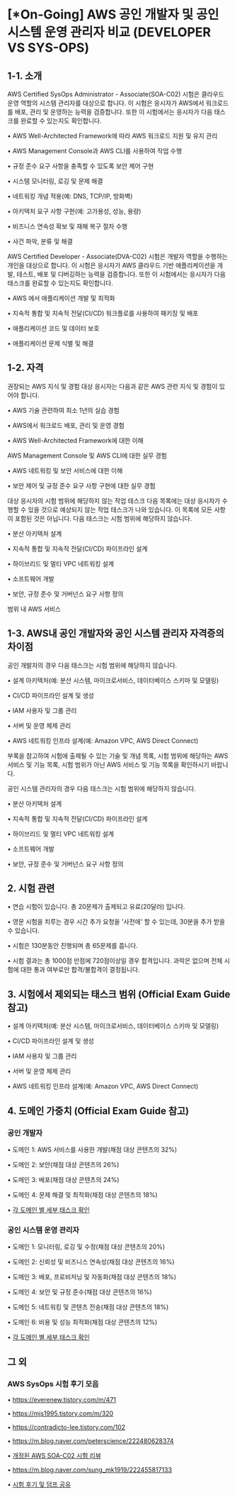 # [*On-Going] AWS 공인 개발자 및 공인 시스템 운영 관리자 비교 (DEVELOPER VS SYS-OPS)


## 1-1. 소개

AWS Certified SysOps Administrator - Associate(SOA-C02) 시험은 클라우드 운영 역할의 시스템 관리자를 대상으로 합니다.
이 시험은 응시자가 AWS에서 워크로드를 배포, 관리 및 운영하는 능력을 검증합니다.
또한 이 시험에서는 응시자가 다음 태스크를 완료할 수 있는지도 확인합니다.

• AWS Well-Architected Framework에 따라 AWS 워크로드 지원 및 유지 관리

• AWS Management Console과 AWS CLI를 사용하여 작업 수행

• 규정 준수 요구 사항을 충족할 수 있도록 보안 제어 구현

• 시스템 모니터링, 로깅 및 문제 해결

• 네트워킹 개념 적용(예: DNS, TCP/IP, 방화벽)

• 아키텍처 요구 사항 구현(예: 고가용성, 성능, 용량)

• 비즈니스 연속성 확보 및 재해 복구 절차 수행

• 사건 파악, 분류 및 해결

AWS Certified Developer - Associate(DVA-C02) 시험은 개발자 역할을 수행하는 개인을 대상으로 합니다.
이 시험은 응시자가 AWS 클라우드 기반 애플리케이션을 개발, 테스트, 배포 및 디버깅하는 능력을 검증합니다.
또한 이 시험에서는 응시자가 다음 태스크를 완료할 수 있는지도 확인합니다.

• AWS 에서 애플리케이션 개발 및 최적화

• 지속적 통합 및 지속적 전달(CI/CD) 워크플로를 사용하여 패키징 및 배포

• 애플리케이션 코드 및 데이터 보호

• 애플리케이션 문제 식별 및 해결

## 1-2. 자격

권장되는 AWS 지식 및 경험
대상 응시자는 다음과 같은 AWS 관련 지식 및 경험이 있어야 합니다.

• AWS 기술 관련하여 최소 1년의 실습 경험

• AWS에서 워크로드 배포, 관리 및 운영 경험

• AWS Well-Architected Framework에 대한 이해

AWS Management Console 및 AWS CLI에 대한 실무 경험

• AWS 네트워킹 및 보안 서비스에 대한 이해

• 보안 제어 및 규정 준수 요구 사항 구현에 대한 실무 경험

대상 응시자의 시험 범위에 해당하지 않는 작업 태스크
다음 목록에는 대상 응시자가 수행할 수 있을 것으로 예상되지 않는 작업 태스크가 나와 있습니다.
이 목록에 모든 사항이 포함된 것은 아닙니다. 다음 태스크는 시험 범위에 해당하지 않습니다.

• 분산 아키텍처 설계

• 지속적 통합 및 지속적 전달(CI/CD) 파이프라인 설계

• 하이브리드 및 멀티 VPC 네트워킹 설계

• 소프트웨어 개발

• 보안, 규정 준수 및 거버넌스 요구 사항 정의

범위 내 AWS 서비스 

## 1-3. AWS내 공인 개발자와 공인 시스템 관리자 자격증의 차이점

공인 개발자의 경우 다음 태스크는 시험 범위에 해당하지 않습니다.

• 설계 아키텍처(예: 분산 시스템, 마이크로서비스, 데이터베이스 스키마 및 모델링)

• CI/CD 파이프라인 설계 및 생성

• IAM 사용자 및 그룹 관리

• 서버 및 운영 체제 관리

• AWS 네트워킹 인프라 설계(예: Amazon VPC, AWS Direct Connect)

부록을 참고하여 시험에 출제될 수 있는 기술 및 개념 목록, 시험 범위에 해당하는 AWS 서비스
및 기능 목록, 시험 범위가 아닌 AWS 서비스 및 기능 목록을 확인하시기 바랍니다.

공인 시스템 관리자의 경우 다음 태스크는 시험 범위에 해당하지 않습니다.

• 분산 아키텍처 설계

• 지속적 통합 및 지속적 전달(CI/CD) 파이프라인 설계

• 하이브리드 및 멀티 VPC 네트워킹 설계

• 소프트웨어 개발

• 보안, 규정 준수 및 거버넌스 요구 사항 정의

## 2. 시험 관련

• 연습 시험이 있습니다. 총 20문제가 출제되고 유료(20달러) 입니다.

• 영문 시험을 치루는 경우 시간 추가 요청을 '사전에' 할 수 있는데, 30분을 추가 받을 수 있습니다.

• 시험은 130분동안 진행되며 총 65문제를 풉니다.

• 시험 결과는 총 1000점 만점에 720점이상일 경우 합격입니다. 과락은 없으며 전체 시험에 대한 통과 여부로만 합격/불합격이 결정됩니다.


## 3. 시험에서 제외되는 태스크 범위 (Official Exam Guide 참고)

• 설계 아키텍처(예: 분산 시스템, 마이크로서비스, 데이터베이스 스키마 및 모델링)

• CI/CD 파이프라인 설계 및 생성

• IAM 사용자 및 그룹 관리

• 서버 및 운영 체제 관리

• AWS 네트워킹 인프라 설계(예: Amazon VPC, AWS Direct Connect)



## 4. 도메인 가중치 (Official Exam Guide 참고)

### 공인 개발자 

• 도메인 1: AWS 서비스를 사용한 개발(채점 대상 콘텐츠의 32%)

• 도메인 2: 보안(채점 대상 콘텐츠의 26%)

• 도메인 3: 배포(채점 대상 콘텐츠의 24%)

• 도메인 4: 문제 해결 및 최적화(채점 대상 콘텐츠의 18%)

• [각 도메인 별 세부 태스크 확인](https://d1.awsstatic.com/ko_KR/training-and-certification/docs-dev-associate/AWS-Certified-Developer-Associate_Exam-Guide.pdf)


### 공인 시스템 운영 관리자

• 도메인 1: 모니터링, 로깅 및 수정(채점 대상 콘텐츠의 20%)

• 도메인 2: 신뢰성 및 비즈니스 연속성(채점 대상 콘텐츠의 16%)

• 도메인 3: 배포, 프로비저닝 및 자동화(채점 대상 콘텐츠의 18%)

• 도메인 4: 보안 및 규정 준수(채점 대상 콘텐츠의 16%)

• 도메인 5: 네트워킹 및 콘텐츠 전송(채점 대상 콘텐츠의 18%)

• 도메인 6: 비용 및 성능 최적화(채점 대상 콘텐츠의 12%)

• [각 도메인 별 세부 태스크 확인](https://d1.awsstatic.com/ko_KR/training-and-certification/docs-sysops-associate/AWS-Certified-SysOps-Administrator-Associate_Exam-Guide.pdf)


## 그 외
### AWS SysOps 시험 후기 모음

• https://everenew.tistory.com/m/471

• https://mjs1995.tistory.com/m/320

• https://contradicto-lee.tistory.com/102

• https://m.blog.naver.com/peterscience/222480628374

• [개정된 AWS SOA-C02 시험 리뷰](https://m.cafe.naver.com/ca-fe/web/cafes/sdk800402/articles/407273?art=ZXh0ZXJuYWwtc2VydmljZS1uYXZlci1zZWFyY2gtY2FmZS1wcg.eyJhbGciOiJIUzI1NiIsInR5cCI6IkpXVCJ9.eyJjYWZlVHlwZSI6IkNBRkVfVVJMIiwiY2FmZVVybCI6InNkazgwMDQwMiIsImFydGljbGVJZCI6NDA3MjczLCJpc3N1ZWRBdCI6MTczMDcyMTU3Njk4Mn0.4unxu1C4emmBfeewMWECHvZQhxoub6IMVNWt3SDbjwo&useCafeId=false&tc=naver_search&query=sysops%2B%ED%9B%84%EA%B8%B0)

• https://m.blog.naver.com/sung_mk1919/222455817133

• [시험 후기 및 덤프 공유](https://m.cafe.naver.com/ca-fe/web/cafes/sdk800402/articles/407273?art=ZXh0ZXJuYWwtc2VydmljZS1uYXZlci1zZWFyY2gtY2FmZS1wcg.eyJhbGciOiJIUzI1NiIsInR5cCI6IkpXVCJ9.eyJjYWZlVHlwZSI6IkNBRkVfVVJMIiwiY2FmZVVybCI6InNkazgwMDQwMiIsImFydGljbGVJZCI6NDA3MjczLCJpc3N1ZWRBdCI6MTczMDcyMTkyODgwOH0.wDCeaCjHOZvmpQjzpbIzio2Wi4yYb4SZhlISenCRsu0&useCafeId=false&tc=naver_search&query=sysops%2B%ED%9B%84%EA%B8%B0)
